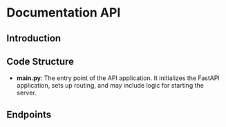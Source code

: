 # Documentation API

## Introduction



## Code Structure

- **main.py**: The entry point of the API application. It initializes the FastAPI application, sets up routing, and may include logic for starting the server.



## Endpoints
